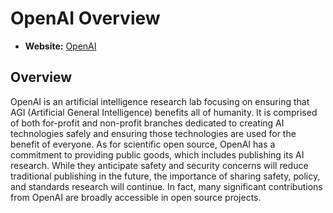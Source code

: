 # OpenAI Overview

- **Website:** [OpenAI](https://openai.com/)

## Overview

OpenAI is an artificial intelligence research lab focusing on ensuring that AGI (Artificial General Intelligence) benefits all of humanity. It is comprised of both for-profit and non-profit branches dedicated to creating AI technologies safely and ensuring those technologies are used for the benefit of everyone. As for scientific open source, OpenAI has a commitment to providing public goods, which includes publishing its AI research. While they anticipate safety and security concerns will reduce traditional publishing in the future, the importance of sharing safety, policy, and standards research will continue. In fact, many significant contributions from OpenAI are broadly accessible in open source projects.
